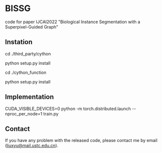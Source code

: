 # BISSG
 code for paper IJCAI2022 "Biological Instance Segmentation with a Superpixel-Guided Graph"


## Instation
cd ./third_party/cython

python setup.py install


cd ./cython_function

python setup.py install


## Implementation
CUDA_VISIBLE_DEVICES=0  python -m torch.distributed.launch --nproc_per_node=1 train.py



## Contact

If you have any problem with the released code, please contact me by email (liuxyu@mail.ustc.edu.cn).

